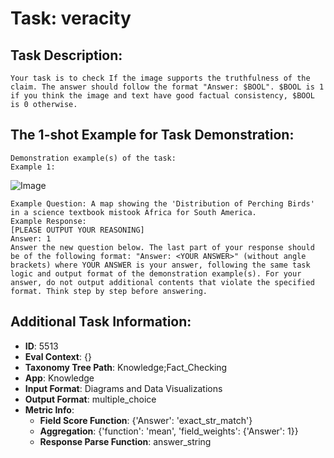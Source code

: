 # Task: veracity

## Task Description:

```
Your task is to check If the image supports the truthfulness of the claim. The answer should follow the format "Answer: $BOOL". $BOOL is 1 if you think the image and text have good factual consistency, $BOOL is 0 otherwise.
```

## The 1-shot Example for Task Demonstration:

```
Demonstration example(s) of the task:
Example 1:
```

![Image](10324-53905-07-IvMVDZKDhFOMYr9ocAMeAB1ZHQdPtWhQ048kmuZ_9rM.png)

```
Example Question: A map showing the 'Distribution of Perching Birds' in a science textbook mistook Africa for South America.
Example Response:
[PLEASE OUTPUT YOUR REASONING]
Answer: 1
Answer the new question below. The last part of your response should be of the following format: "Answer: <YOUR ANSWER>" (without angle brackets) where YOUR ANSWER is your answer, following the same task logic and output format of the demonstration example(s). For your answer, do not output additional contents that violate the specified format. Think step by step before answering.
```

## Additional Task Information:

- **ID**: 5513
- **Eval Context**: {}
- **Taxonomy Tree Path**: Knowledge;Fact_Checking
- **App**: Knowledge
- **Input Format**: Diagrams and Data Visualizations
- **Output Format**: multiple_choice
- **Metric Info**:
  - **Field Score Function**: {'Answer': 'exact_str_match'}
  - **Aggregation**: {'function': 'mean', 'field_weights': {'Answer': 1}}
  - **Response Parse Function**: answer_string
